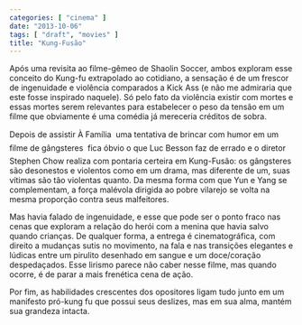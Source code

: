```yaml
---
categories: [ "cinema" ]
date: "2013-10-06"
tags: [ "draft", "movies" ]
title: "Kung-Fusão"
---
```

Após uma revisita ao filme-gêmeo de Shaolin Soccer, ambos exploram
esse conceito do Kung-fu extrapolado ao cotidiano, a sensação é de
um frescor de ingenuidade e violência comparados a Kick Ass (e não me
admiraria que este fosse inspirado naquele). Só pelo fato da violência
existir com mortes e essas mortes serem relevantes para estabelecer o
peso da tensão em um filme que obviamente é uma comédia já mereceria
créditos de sobra.

Depois de assistir À Família  uma tentativa de brincar com humor em
um filme de gângsteres  fica óbvio o que Luc Besson faz de errado e
o diretor Stephen Chow realiza com pontaria certeira em Kung-Fusão: os
gângsteres são desonestos e violentos como em um drama, mas diferente
de um, suas vítimas são tão violentas quanto. Da mesma forma com que
Yun e Yang se complementam, a força malévola dirigida ao pobre vilarejo
se volta na mesma proporção contra seus malfeitores.

Mas havia falado de ingenuidade, e esse que pode ser o ponto fraco nas
cenas que exploram a relação do herói com a menina que havia salvo
quando crianças. De qualquer forma, a entrega é cinematográfica,
com direito a mudanças sutis no movimento, na fala e nas transições
elegantes e lúdicas entre um pirulito desenhado em sangue e um
doce/coração despedaçados. Esse lirismo parece não caber nesse filme,
mas quando ocorre, é de parar a mais frenética cena de ação.

Por fim, as habilidades crescentes dos opositores ligam tudo junto em
um manifesto pró-kung fu que possui seus deslizes, mas em sua alma,
mantém sua grandeza intacta.

